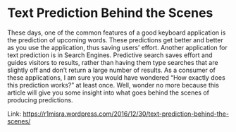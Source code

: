 # Text Prediction Behind the Scenes

These days, one of the common features of a good keyboard application is the prediction of upcoming words. These predictions get better and better as you use the application, thus saving users’ effort. Another application for text prediction is in Search Engines. Predictive search saves effort and guides visitors to results, rather than having them type searches that are slightly off and don’t return a large number of results. As a consumer of these applications, I am sure you would have wondered “How exactly does this prediction works?” at least once. Well, wonder no more because this article will give you some insight into what goes behind the scenes of producing predictions. 

Link: https://r1misra.wordpress.com/2016/12/30/text-prediction-behind-the-scenes/

